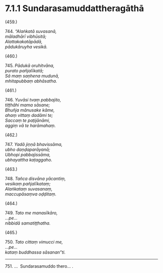 # 7.1.1 Sundarasamuddattheragāthā

(459.)

744\. _“Alaṅkatā suvasanā,_  
_māladhārī vibhūsitā;_  
_Alattakakatāpādā,_  
_pādukāruyha vesikā._  

(460.)

745\. _Pādukā oruhitvāna,_  
_purato pañjalīkatā;_  
_Sā maṃ saṇhena mudunā,_  
_mhitapubbaṃ abhāsatha._  

(461.)

746\. _Yuvāsi tvaṃ pabbajito,_  
_tiṭṭhāhi mama sāsane;_  
_Bhuñja mānusake kāme,_  
_ahaṃ vittaṃ dadāmi te;_  
_Saccaṃ te paṭijānāmi,_  
_aggiṃ vā te harāmahaṃ._  

(462.)

747\. _Yadā jiṇṇā bhavissāma,_  
_ubho daṇḍaparāyanā;_  
_Ubhopi pabbajissāma,_  
_ubhayattha kaṭaggaho._  

(463.)

748\. _Tañca disvāna yācantiṃ,_  
_vesikaṃ pañjalīkataṃ;_  
_Alaṅkataṃ suvasanaṃ,_  
_maccupāsaṃva oḍḍitaṃ._  

(464.)

749\. _Tato me manasīkāro,_  
_…pe…_  
_nibbidā samatiṭṭhatha._  

(465.)

750\. _Tato cittaṃ vimucci me,_  
_…pe…_  
_kataṃ buddhassa sāsanan”ti._  

---

751\. …  Sundarasamuddo thero… .

